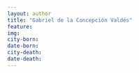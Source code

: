 ```yaml
---
layout: author
title: "Gabriel de la Concepción Valdés"
feature: 
img:
city-born: 
date-born: 
city-death: 
date-death:
---
```

